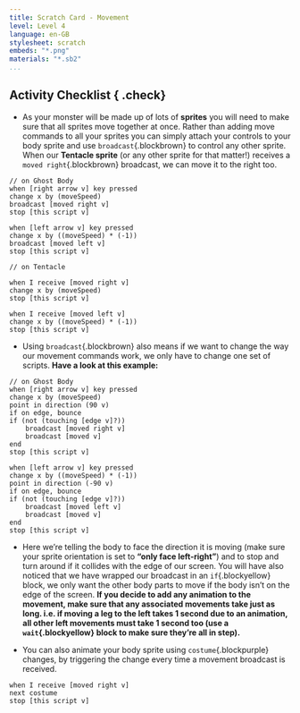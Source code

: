 ```yaml
---
title: Scratch Card - Movement
level: Level 4
language: en-GB
stylesheet: scratch
embeds: "*.png"
materials: "*.sb2"
...
```


## Activity Checklist { .check}

+ As your monster will be made up of lots of **sprites** you will need to make sure that
	 all sprites move together at once. Rather than adding move commands to all your
	 sprites you can simply attach your controls to your body sprite and use `broadcast`{.blockbrown}
	 to control any other sprite.
	 When our **Tentacle sprite**
	 (or any other sprite for that
	 matter!) receives a
	 `moved right`{.blockbrown} broadcast,
	 we can move it to the right
	too.

```blocks
// on Ghost Body
when [right arrow v] key pressed
change x by (moveSpeed)
broadcast [moved right v]
stop [this script v]

when [left arrow v] key pressed
change x by ((moveSpeed) * (-1))
broadcast [moved left v]
stop [this script v]
```

```blocks
// on Tentacle

when I receive [moved right v]
change x by (moveSpeed)
stop [this script v]

when I receive [moved left v]
change x by ((moveSpeed) * (-1))
stop [this script v]
```

+ Using `broadcast`{.blockbrown} also means if we want to change the way our movement
	 commands work, we only have to change one set of
	scripts. **Have a look at this example:**

```blocks
// on Ghost Body
when [right arrow v] key pressed
change x by (moveSpeed)
point in direction (90 v)
if on edge, bounce
if (not (touching [edge v]?))
	broadcast [moved right v]
	broadcast [moved v]
end
stop [this script v]

when [left arrow v] key pressed
change x by ((moveSpeed) * (-1))
point in direction (-90 v)
if on edge, bounce
if (not (touching [edge v]?))
	broadcast [moved left v]
	broadcast [moved v]
end
stop [this script v]
```

+ Here we’re telling the body to face the direction it
	 is moving (make sure your sprite orientation is set
	to **“only face left-right”**) and to stop and turn around
	 if it collides with the edge of our screen. You will have
	 also noticed that we have wrapped our broadcast
	 in an `if`{.blockyellow} block, we only want the other body parts
	 to move if the body isn’t on the edge of the screen.
	 **If you decide to add any animation to the
	 movement, make sure that any associated
	 movements take just as long. i.e. if moving a leg
	 to the left takes 1 second due to an animation, all
	 other left movements must take 1 second too
	 (use a `wait`{.blockyellow} block to make sure they’re all in step).**

+ You can also animate your body sprite using
	 `costume`{.blockpurple} changes, by triggering the change every
	 time a movement broadcast is received.

```blocks
when I receive [moved right v]
next costume
stop [this script v]
```

